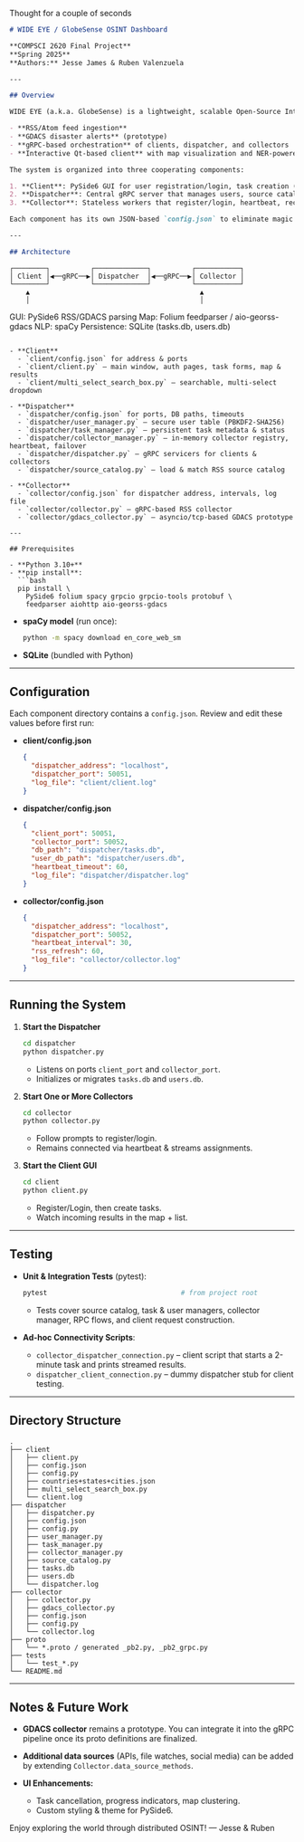 Thought for a couple of seconds


```markdown
# WIDE EYE / GlobeSense OSINT Dashboard

**COMPSCI 2620 Final Project**  
**Spring 2025**  
**Authors:** Jesse James & Ruben Valenzuela

---

## Overview

WIDE EYE (a.k.a. GlobeSense) is a lightweight, scalable Open-Source Intelligence (OSINT) system designed for distributed, task-driven collection and analysis of publicly-available information. It currently supports:

- **RSS/Atom feed ingestion**  
- **GDACS disaster alerts** (prototype)  
- **gRPC-based orchestration** of clients, dispatcher, and collectors  
- **Interactive Qt-based client** with map visualization and NER-powered geotagging  

The system is organized into three cooperating components:

1. **Client**: PySide6 GUI for user registration/login, task creation (filter by keywords, categories, locations, time range), and real-time display of results on a Folium map.  
2. **Dispatcher**: Central gRPC server that manages users, source catalog, tasks, and collectors; persists tasks in SQLite; performs load-balanced assignment; and handles heartbeat-driven failover.  
3. **Collector**: Stateless workers that register/login, heartbeat, receive `TaskAssignment`s, fetch data (RSS, GDACS), dedupe, and stream results back to the dispatcher.

Each component has its own JSON-based `config.json` to eliminate magic numbers and hard-coded paths, plus file-based logging and verbose in-code documentation.

---

## Architecture

```

```
┌────────┐          ┌─────────────┐          ┌───────────┐
│ Client │◀──gRPC──▶│ Dispatcher  │◀──gRPC──▶│ Collector │
└────────┘          └─────────────┘          └───────────┘
    ▲                                          ▲
    │                                          │
```

GUI: PySide6                              RSS/GDACS parsing
Map: Folium                              feedparser / aio-georss-gdacs
NLP: spaCy
Persistence: SQLite (tasks.db, users.db)

````

- **Client**  
  - `client/config.json` for address & ports  
  - `client/client.py` – main window, auth pages, task forms, map & results  
  - `client/multi_select_search_box.py` – searchable, multi-select dropdown  

- **Dispatcher**  
  - `dispatcher/config.json` for ports, DB paths, timeouts  
  - `dispatcher/user_manager.py` – secure user table (PBKDF2-SHA256)  
  - `dispatcher/task_manager.py` – persistent task metadata & status  
  - `dispatcher/collector_manager.py` – in-memory collector registry, heartbeat, failover  
  - `dispatcher/dispatcher.py` – gRPC servicers for clients & collectors  
  - `dispatcher/source_catalog.py` – load & match RSS source catalog  

- **Collector**  
  - `collector/config.json` for dispatcher address, intervals, log file  
  - `collector/collector.py` – gRPC-based RSS collector  
  - `collector/gdacs_collector.py` – asyncio/tcp-based GDACS prototype  

---

## Prerequisites

- **Python 3.10+**  
- **pip install**:  
  ```bash
  pip install \
    PySide6 folium spacy grpcio grpcio-tools protobuf \
    feedparser aiohttp aio-georss-gdacs
````

* **spaCy model** (run once):

  ```bash
  python -m spacy download en_core_web_sm
  ```
* **SQLite** (bundled with Python)

---

## Configuration

Each component directory contains a `config.json`. Review and edit these values before first run:

* **client/config.json**

  ```json
  {
    "dispatcher_address": "localhost",
    "dispatcher_port": 50051,
    "log_file": "client/client.log"
  }
  ```
* **dispatcher/config.json**

  ```json
  {
    "client_port": 50051,
    "collector_port": 50052,
    "db_path": "dispatcher/tasks.db",
    "user_db_path": "dispatcher/users.db",
    "heartbeat_timeout": 60,
    "log_file": "dispatcher/dispatcher.log"
  }
  ```
* **collector/config.json**

  ```json
  {
    "dispatcher_address": "localhost",
    "dispatcher_port": 50052,
    "heartbeat_interval": 30,
    "rss_refresh": 60,
    "log_file": "collector/collector.log"
  }
  ```

---

## Running the System

1. **Start the Dispatcher**

   ```bash
   cd dispatcher
   python dispatcher.py
   ```

   * Listens on ports `client_port` and `collector_port`.
   * Initializes or migrates `tasks.db` and `users.db`.

2. **Start One or More Collectors**

   ```bash
   cd collector
   python collector.py
   ```

   * Follow prompts to register/login.
   * Remains connected via heartbeat & streams assignments.

3. **Start the Client GUI**

   ```bash
   cd client
   python client.py
   ```

   * Register/Login, then create tasks.
   * Watch incoming results in the map + list.

---

## Testing

* **Unit & Integration Tests** (pytest):

  ```bash
  pytest                                 # from project root
  ```

  * Tests cover source catalog, task & user managers, collector manager, RPC flows, and client request construction.

* **Ad-hoc Connectivity Scripts**:

  * `collector_dispatcher_connection.py` – client script that starts a 2-minute task and prints streamed results.
  * `dispatcher_client_connection.py` – dummy dispatcher stub for client testing.

---

## Directory Structure

```
.
├── client
│   ├── client.py
│   ├── config.json
│   ├── config.py
│   ├── countries+states+cities.json
│   ├── multi_select_search_box.py
│   └── client.log
├── dispatcher
│   ├── dispatcher.py
│   ├── config.json
│   ├── config.py
│   ├── user_manager.py
│   ├── task_manager.py
│   ├── collector_manager.py
│   ├── source_catalog.py
│   ├── tasks.db
│   ├── users.db
│   └── dispatcher.log
├── collector
│   ├── collector.py
│   ├── gdacs_collector.py
│   ├── config.json
│   ├── config.py
│   └── collector.log
├── proto
│   └── *.proto / generated _pb2.py, _pb2_grpc.py
├── tests
│   └── test_*.py
└── README.md
```

---

## Notes & Future Work

* **GDACS collector** remains a prototype. You can integrate it into the gRPC pipeline once its proto definitions are finalized.
* **Additional data sources** (APIs, file watches, social media) can be added by extending `Collector.data_source_methods`.
* **UI Enhancements:**

  * Task cancellation, progress indicators, map clustering.
  * Custom styling & theme for PySide6.

Enjoy exploring the world through distributed OSINT!
— Jesse & Ruben
